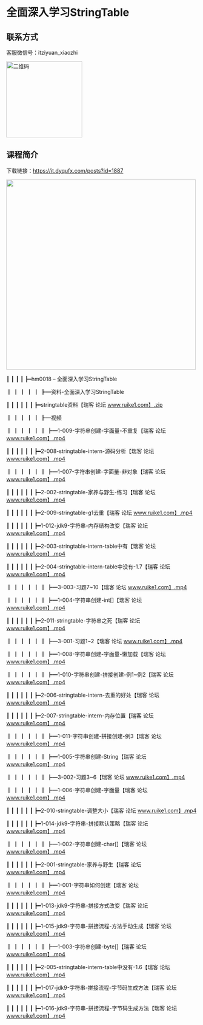 # 全面深入学习StringTable

## 联系方式

客服微信号：itziyuan_xiaozhi

<img src="https://ziyuanyun.oss-cn-guangzhou.aliyuncs.com/common/20240614073449/666b82192834a.jpg" width="200" height="200" alt="二维码">

## 课程简介

下载链接：https://it.dyqufx.com/posts?id=1887

<img src="https://ziyuanyun.oss-cn-guangzhou.aliyuncs.com/yun/20240515183557/6644900d22a57.jpg" width="500" alt="">

  ┃ ┃ ┃ ┃ ┣━hm0018 &#8211; 全面深入学习StringTable

 ┃ ┃ ┃ ┃ ┃ ┣━资料-全面深入学习StringTable

 ┃ ┃ ┃ ┃ ┃ ┃ ┣━stringtable资料【瑞客 论坛 www.ruike1.com】.zip

 ┃ ┃ ┃ ┃ ┃ ┣━视频

 ┃ ┃ ┃ ┃ ┃ ┃ ┣━1-009-字符串创建-字面量-不重复【瑞客 论坛 www.ruike1.com】.mp4

 ┃ ┃ ┃ ┃ ┃ ┃ ┣━2-008-stringtable-intern-源码分析【瑞客 论坛 www.ruike1.com】.mp4

 ┃ ┃ ┃ ┃ ┃ ┃ ┣━1-007-字符串创建-字面量-非对象【瑞客 论坛 www.ruike1.com】.mp4

 ┃ ┃ ┃ ┃ ┃ ┃ ┣━2-002-stringtable-家养与野生-练习【瑞客 论坛 www.ruike1.com】.mp4

 ┃ ┃ ┃ ┃ ┃ ┃ ┣━2-009-stringtable-g1去重【瑞客 论坛 www.ruike1.com】.mp4

 ┃ ┃ ┃ ┃ ┃ ┃ ┣━1-012-jdk9-字符串-内存结构改变【瑞客 论坛 www.ruike1.com】.mp4

 ┃ ┃ ┃ ┃ ┃ ┃ ┣━2-003-stringtable-intern-table中有【瑞客 论坛 www.ruike1.com】.mp4

 ┃ ┃ ┃ ┃ ┃ ┃ ┣━2-004-stringtable-intern-table中没有-1.7【瑞客 论坛 www.ruike1.com】.mp4

 ┃ ┃ ┃ ┃ ┃ ┃ ┣━3-003-习题7~10【瑞客 论坛 www.ruike1.com】.mp4

 ┃ ┃ ┃ ┃ ┃ ┃ ┣━1-004-字符串创建-int[]【瑞客 论坛 www.ruike1.com】.mp4

 ┃ ┃ ┃ ┃ ┃ ┃ ┣━2-011-stringtable-字符串之死【瑞客 论坛 www.ruike1.com】.mp4

 ┃ ┃ ┃ ┃ ┃ ┃ ┣━3-001-习题1~2【瑞客 论坛 www.ruike1.com】.mp4

 ┃ ┃ ┃ ┃ ┃ ┃ ┣━1-008-字符串创建-字面量-懒加载【瑞客 论坛 www.ruike1.com】.mp4

 ┃ ┃ ┃ ┃ ┃ ┃ ┣━1-010-字符串创建-拼接创建-例1~例2【瑞客 论坛 www.ruike1.com】.mp4

 ┃ ┃ ┃ ┃ ┃ ┃ ┣━2-006-stringtable-intern-去重的好处【瑞客 论坛 www.ruike1.com】.mp4

 ┃ ┃ ┃ ┃ ┃ ┃ ┣━2-007-stringtable-intern-内存位置【瑞客 论坛 www.ruike1.com】.mp4

 ┃ ┃ ┃ ┃ ┃ ┃ ┣━1-011-字符串创建-拼接创建-例3【瑞客 论坛 www.ruike1.com】.mp4

 ┃ ┃ ┃ ┃ ┃ ┃ ┣━1-005-字符串创建-String【瑞客 论坛 www.ruike1.com】.mp4

 ┃ ┃ ┃ ┃ ┃ ┃ ┣━3-002-习题3~6【瑞客 论坛 www.ruike1.com】.mp4

 ┃ ┃ ┃ ┃ ┃ ┃ ┣━1-006-字符串创建-字面量【瑞客 论坛 www.ruike1.com】.mp4

 ┃ ┃ ┃ ┃ ┃ ┃ ┣━2-010-stringtable-调整大小【瑞客 论坛 www.ruike1.com】.mp4

 ┃ ┃ ┃ ┃ ┃ ┃ ┣━1-014-jdk9-字符串-拼接默认策略【瑞客 论坛 www.ruike1.com】.mp4

 ┃ ┃ ┃ ┃ ┃ ┃ ┣━1-002-字符串创建-char[]【瑞客 论坛 www.ruike1.com】.mp4

 ┃ ┃ ┃ ┃ ┃ ┃ ┣━2-001-stringtable-家养与野生【瑞客 论坛 www.ruike1.com】.mp4

 ┃ ┃ ┃ ┃ ┃ ┃ ┣━1-001-字符串如何创建【瑞客 论坛 www.ruike1.com】.mp4

 ┃ ┃ ┃ ┃ ┃ ┃ ┣━1-013-jdk9-字符串-拼接方式改变【瑞客 论坛 www.ruike1.com】.mp4

 ┃ ┃ ┃ ┃ ┃ ┃ ┣━1-015-jdk9-字符串-拼接流程-方法手动生成【瑞客 论坛 www.ruike1.com】.mp4

 ┃ ┃ ┃ ┃ ┃ ┃ ┣━1-003-字符串创建-byte[]【瑞客 论坛 www.ruike1.com】.mp4

 ┃ ┃ ┃ ┃ ┃ ┃ ┣━2-005-stringtable-intern-table中没有-1.6【瑞客 论坛 www.ruike1.com】.mp4

 ┃ ┃ ┃ ┃ ┃ ┃ ┣━1-017-jdk9-字符串-拼接流程-字节码生成方法【瑞客 论坛 www.ruike1.com】.mp4

 ┃ ┃ ┃ ┃ ┃ ┃ ┣━1-016-jdk9-字符串-拼接流程-字节码生成方法【瑞客 论坛 www.ruike1.com】.mp4

  